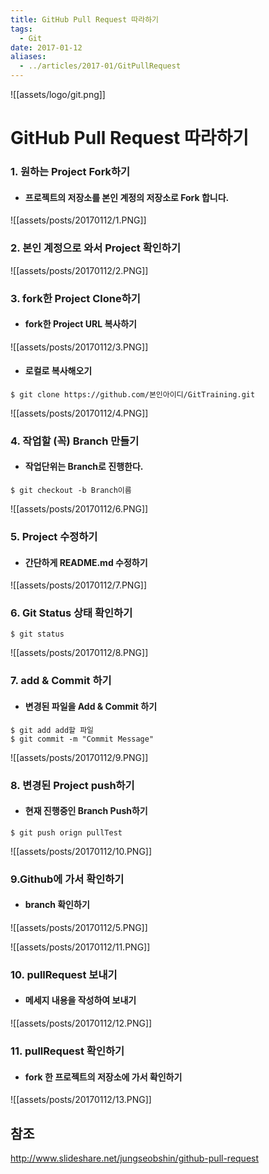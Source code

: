 ```yaml
---
title: GitHub Pull Request 따라하기
tags:
  - Git
date: 2017-01-12
aliases: 
  - ../articles/2017-01/GitPullRequest
---
```


![[assets/logo/git.png]]

# **GitHub Pull Request 따라하기**

### 1. 원하는 Project Fork하기
- #### 프로젝트의 저장소를 본인 계정의 저장소로 Fork 합니다.

![[assets/posts/20170112/1.PNG]]

### 2. 본인 계정으로 와서 Project 확인하기

![[assets/posts/20170112/2.PNG]]

### 3. fork한 Project Clone하기
- #### fork한 Project URL 복사하기

![[assets/posts/20170112/3.PNG]]

- #### 로컬로 복사해오기

```shell
$ git clone https://github.com/본인아이디/GitTraining.git
```

![[assets/posts/20170112/4.PNG]]

### 4. 작업할 (꼭) Branch 만들기
- #### 작업단위는 Branch로 진행한다.

```shell
$ git checkout -b Branch이름
```

![[assets/posts/20170112/6.PNG]]

### 5. Project 수정하기
- #### 간단하게 README.md 수정하기

![[assets/posts/20170112/7.PNG]]

### 6. Git Status 상태 확인하기

```shell
$ git status
```

![[assets/posts/20170112/8.PNG]]

### 7. add & Commit 하기
- #### 변경된 파일을 Add & Commit 하기

```shell
$ git add add할 파일
$ git commit -m "Commit Message"
```

![[assets/posts/20170112/9.PNG]]

### 8. 변경된 Project push하기
- #### 현재 진행중인 Branch Push하기

```shell
$ git push orign pullTest
```

![[assets/posts/20170112/10.PNG]]

### 9.Github에 가서 확인하기
- #### branch 확인하기

![[assets/posts/20170112/5.PNG]]

![[assets/posts/20170112/11.PNG]]

### 10. pullRequest 보내기
- #### 메세지 내용을 작성하여 보내기

![[assets/posts/20170112/12.PNG]]

### 11. pullRequest 확인하기
- #### fork 한 프로젝트의 저장소에 가서 확인하기

![[assets/posts/20170112/13.PNG]]


## 참조
<http://www.slideshare.net/jungseobshin/github-pull-request>

